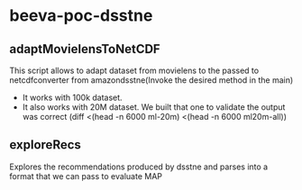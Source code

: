 # beeva-poc-dsstne

## **adaptMovielensToNetCDF**
This script allows to adapt dataset from movielens to the passed to netcdfconverter from amazondsstne(Invoke the desired method in the main)
* It works with 100k dataset.
* It also works with 20M dataset. We built that one to validate the output was correct (diff <(head -n 6000 ml-20m) <(head -n 6000 ml20m-all))

## **exploreRecs**

Explores the recommendations produced by dsstne and parses into a format that we can pass to evaluate MAP

